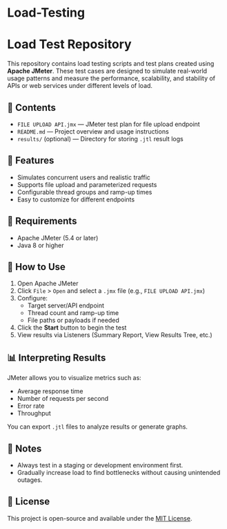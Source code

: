 # Load-Testing
# Load Test Repository

This repository contains load testing scripts and test plans created using **Apache JMeter**. These test cases are designed to simulate real-world usage patterns and measure the performance, scalability, and stability of APIs or web services under different levels of load.

## 📂 Contents

- `FILE UPLOAD API.jmx` — JMeter test plan for file upload endpoint
- `README.md` — Project overview and usage instructions
- `results/` (optional) — Directory for storing `.jtl` result logs

## 🚀 Features

- Simulates concurrent users and realistic traffic
- Supports file upload and parameterized requests
- Configurable thread groups and ramp-up times
- Easy to customize for different endpoints

## 🧪 Requirements

- Apache JMeter (5.4 or later)
- Java 8 or higher

## 🔧 How to Use

1. Open Apache JMeter
2. Click `File` > `Open` and select a `.jmx` file (e.g., `FILE UPLOAD API.jmx`)
3. Configure:
   - Target server/API endpoint
   - Thread count and ramp-up time
   - File paths or payloads if needed
4. Click the **Start** button to begin the test
5. View results via Listeners (Summary Report, View Results Tree, etc.)

## 📊 Interpreting Results

JMeter allows you to visualize metrics such as:
- Average response time
- Number of requests per second
- Error rate
- Throughput

You can export `.jtl` files to analyze results or generate graphs.

## 📝 Notes

- Always test in a staging or development environment first.
- Gradually increase load to find bottlenecks without causing unintended outages.

## 📄 License

This project is open-source and available under the [MIT License](LICENSE).
